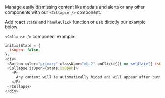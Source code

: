 Manage easily dismissing content like modals and alerts or any other components with our `<Collapse />` component.

Add react `state` and `handleClick` function or use directly our example below.

`<Collapse />` component example:

```js
initialState = {
  isOpen: false,
};
<div>
 <Button color="primary" className="mb-2" onClick={() => setState({ isOpen: !state.isOpen })}>Toggle</Button>
 <Collapse isOpen={state.isOpen}>
   <P>
     Any content will be automatically hided and will appear after button click.
   </P>
 </Collapse>
</div>
```
